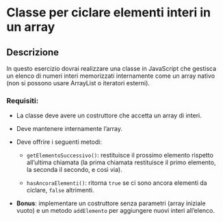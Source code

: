 # Classe per ciclare elementi interi in un array

## Descrizione

In questo esercizio dovrai realizzare una classe in JavaScript che gestisca un elenco di numeri interi memorizzati internamente come un array nativo (non si possono usare ArrayList o iteratori esterni).

### Requisiti:

- La classe deve avere un costruttore che accetta un array di interi.
- Deve mantenere internamente l’array.
- Deve offrire i seguenti metodi:

  - `getElementoSuccessivo()`: restituisce il prossimo elemento rispetto all’ultima chiamata (la prima chiamata restituisce il primo elemento, la seconda il secondo, e così via).
  
  - `hasAncoraElementi()`: ritorna `true` se ci sono ancora elementi da ciclare, `false` altrimenti.
  
- **Bonus**: implementare un costruttore senza parametri (array iniziale vuoto) e un metodo `addElemento` per aggiungere nuovi interi all’elenco.
